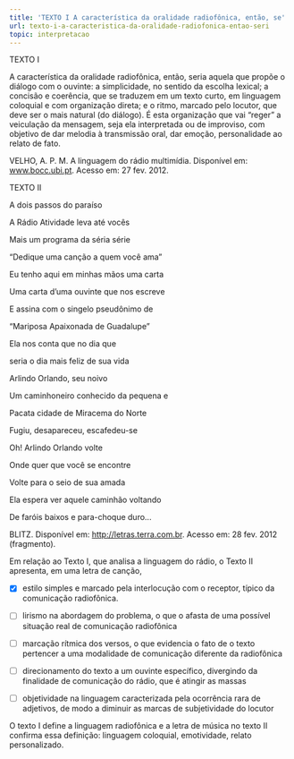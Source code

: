 ```yaml
---
title: 'TEXTO I A característica da oralidade radiofônica, então, se'
url: texto-i-a-caracteristica-da-oralidade-radiofonica-entao-seri
topic: interpretacao
---
```



TEXTO I

A característica da oralidade radiofônica, então, seria aquela que propõe o diálogo com o ouvinte: a simplicidade, no sentido da escolha lexical; a concisão e coerência, que se traduzem em um texto curto, em linguagem coloquial e com organização direta; e o ritmo, marcado pelo locutor, que deve ser o mais natural (do diálogo). É esta organização que vai “reger” a veiculação da mensagem, seja ela interpretada ou de improviso, com objetivo de dar melodia à transmissão oral, dar emoção, personalidade ao relato de fato.

VELHO, A. P. M. A linguagem do rádio multimídia. Disponível em: www.bocc.ubi.pt. Acesso em: 27 fev. 2012.

TEXTO II

A dois passos do paraíso

A Rádio Atividade leva até vocês

Mais um programa da séria série

“Dedique uma canção a quem você ama”

Eu tenho aqui em minhas mãos uma carta

Uma carta d’uma ouvinte que nos escreve

E assina com o singelo pseudônimo de

“Mariposa Apaixonada de Guadalupe”

Ela nos conta que no dia que

seria o dia mais feliz de sua vida

Arlindo Orlando, seu noivo

Um caminhoneiro conhecido da pequena e

Pacata cidade de Miracema do Norte

Fugiu, desapareceu, escafedeu-se

Oh! Arlindo Orlando volte

Onde quer que você se encontre

Volte para o seio de sua amada

Ela espera ver aquele caminhão voltando

De faróis baixos e para-choque duro...

BLITZ. Disponível em: http://letras.terra.com.br. Acesso em: 28 fev. 2012 (fragmento).

Em relação ao Texto I, que analisa a linguagem do rádio, o Texto II apresenta, em uma letra de canção,



- [x] estilo simples e marcado pela interlocução com o receptor, típico da comunicação radiofônica.
- [ ] lirismo na abordagem do problema, o que o afasta de uma possível situação real de comunicação radiofônica
- [ ] marcação rítmica dos versos, o que evidencia o fato de o texto pertencer a uma modalidade de comunicação diferente da radiofônica
- [ ] direcionamento do texto a um ouvinte específico, divergindo da finalidade de comunicação do rádio, que é atingir as massas
- [ ] objetividade na linguagem caracterizada pela ocorrência rara de adjetivos, de modo a diminuir as marcas de subjetividade do locutor


O texto I define a linguagem radiofônica e a letra de música no texto II confirma essa definição: linguagem coloquial, emotividade, relato personalizado.
